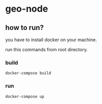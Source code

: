 # geo-node

## how to run?
you have to install docker on your machine.

run this commands from root directory.

### build

    docker-compose build
	
### run

    docker-compose up
